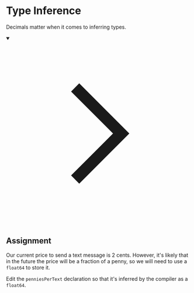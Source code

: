 <h1>Type Inference</h1>
<p>Decimals matter when it comes to inferring types.</p>
<details open="">
<summary>

<svg class="details-icon" xmlns="http://www.w3.org/2000/svg" fill="none" viewBox="0 0 24 24" stroke-width="1.5" stroke="currentColor">
  <path d="m9 18 6-6-6-6"></path>
</svg>
<h2>Assignment</h2>
</summary>
<p>Our current price to send a text message is 2 cents. However, it's likely that in the future the price will be a fraction of a penny, so we will need to use a <code>float64</code> to store it.</p>
<p>Edit the <code>penniesPerText</code> declaration so that it's inferred by the compiler as a <code>float64</code>.</p>
</details>
